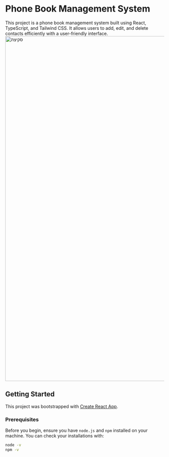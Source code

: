 # Phone Book Management System

This project is a phone book management system built using React, TypeScript, and Tailwind CSS. It allows users to add, edit, and delete contacts efficiently with a user-friendly interface.
<img width="1094" alt="סקיצה" src="https://github.com/rcanaan/phone-book-platform/assets/58044154/c1764de7-aae8-471e-99d8-051a113c366f">

## Getting Started

This project was bootstrapped with [Create React App](https://github.com/facebook/create-react-app).

### Prerequisites

Before you begin, ensure you have `node.js` and `npm` installed on your machine. You can check your installations with:

```bash
node -v
npm -v
